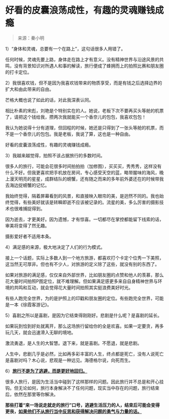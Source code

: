 # 好看的皮囊浪荡成性，有趣的灵魂赚钱成瘾

> 来源：秦小明

1）“身体和灵魂，总要有一个在路上”，这句话很多人用错了。

任何时候，灵魂先要上路，身体走在路上才有意义。没有精神世界与沿途风景的共鸣，没有背景知识对所遇人和事的解读，旅行便成了蜂拥而上的拍照比赛和朋友圈的打卡定位。



2）我很喜欢钱，但不是因为我喜欢钱带来的物质享受，而是有钱之后选择边界的扩大和由此带来的自由。

芒格大概也说了如此的话，对此我深表认同。



相比朴素的宋彪，刘艳是个特别实在的人。她说，老板下次不要再买头等舱的机票了，请把这个钱给我，攒两次我就能买一个香奈儿的包包，我喜欢包包！



我认为她说得十分有道理，但回程的时候，她还是只得到了一张头等舱的机票，而不是一个香奈儿的包包。我是老板，我说了算，这也是一种自由。



好看的皮囊浪荡成性，有趣的灵魂赚钱成瘾。



3）我越来越觉得，拍照不该占据旅行的多数时间。

很多人的旅行，可能会花很多时间拍拍拍（加修图），买买买，秀秀秀，这样没有什么不好。但我更喜欢把手机放在房间，专心感受天空的蓝，略带腥味的海风，晚上漫天明亮的星星，成群结队的螃蟹，还有随之而来的多年前外婆还在的时候带我去海边捉螃蟹的记忆。



我始终觉得，隔着屏幕看到的风景，和直接映入眼帘的美，是迥然不同的。我也始终觉得，有些美好就该是转瞬即逝不应该被记录的。流星的美，多么厉害的摄影技术也很难捕捉得到。



因为逝去，才更美好。因为遗憾，才有惊喜。一切都尽在掌控都能留下线索的话，审美将变得了然无趣。



摄影爱好者不适用本条。



4）满足感的来源，极大地决定了人们的行为模式。

接上一个话题，实际上多数人到一个地方旅游，都喜欢打个卡定个位秀一下美照，这当然无可厚非。但也有不少人，对旅游的定义除了这些，就没有别的东西了。



如果对旅游的满足感，仅仅来自外部世界，比如朋友圈的点赞和他人的羡慕，那么花大量时间拍照P图定位，就不难理解。但如果满足感更多来自自身精神世界与环境的共鸣和互动，就会觉得花大量时间拍照其实挺浪费美好时光。



有些人跑完全世界，为的是护照上的印戳和朋友圈的定位。有些跑完全世界，可能是一本《徐霞客游记》。



5）喜剧之所以是喜剧，是因为它结束得刚刚好。悲剧是什么呢？是喜剧的延长。

如果玩到恰到好处就离开，那么这场旅行留给你的全是欢喜。如果一定要贪，再多玩几天，就会迅速滑入无聊的境地。



激流勇退，是人生的大智慧。退下来，就是喜剧。不愿退，就是悲剧。



人生中，悲剧几乎是必然，比如再多彩丰富的人生，终点都是死亡，没有人说死亡是喜剧对吗？木心说，悲观是一种远见。海德格尔说，向死而生。



6）<u>**旅行不是为了逃避，而是更好地回归。**</u>

很多人旅行，是因为生活当中碰到了这样那样的问题。因此旅行并不总是和开心挂钩。但无论如何，旅行本身解决不了任何问题，现实当中存在的问题，旅行结束后，依然在那里等你解决。



**那些打着“来一场说走就走的旅行”口号，逃避生活压力的人，结束后可能会变得更丧，<u>如果他们不从旅行当中反思和获得解决问题的勇气与力量的话。</u>**